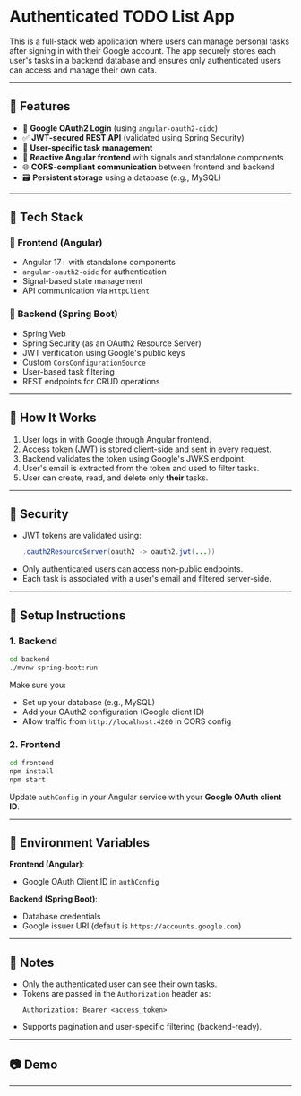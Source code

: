 # Authenticated TODO List App

This is a full-stack web application where users can manage personal tasks after signing in with their Google account. The app securely stores each user's tasks in a backend database and ensures only authenticated users can access and manage their own data.

---

## 🚀 Features

- 🔐 **Google OAuth2 Login** (using `angular-oauth2-oidc`)
- ✅ **JWT-secured REST API** (validated using Spring Security)
- 🧾 **User-specific task management**
- 🧠 **Reactive Angular frontend** with signals and standalone components
- 🌐 **CORS-compliant communication** between frontend and backend
- 🗃️ **Persistent storage** using a database (e.g., MySQL)

---

## 🧱 Tech Stack

### 🔧 Frontend (Angular)
- Angular 17+ with standalone components
- `angular-oauth2-oidc` for authentication
- Signal-based state management
- API communication via `HttpClient`

### 🔧 Backend (Spring Boot)
- Spring Web
- Spring Security (as an OAuth2 Resource Server)
- JWT verification using Google's public keys
- Custom `CorsConfigurationSource`
- User-based task filtering
- REST endpoints for CRUD operations

---

## 🧪 How It Works

1. User logs in with Google through Angular frontend.
2. Access token (JWT) is stored client-side and sent in every request.
3. Backend validates the token using Google's JWKS endpoint.
4. User's email is extracted from the token and used to filter tasks.
5. User can create, read, and delete only **their** tasks.

---

## 🔐 Security

- JWT tokens are validated using:
  ```java
  .oauth2ResourceServer(oauth2 -> oauth2.jwt(...))
  ```
- Only authenticated users can access non-public endpoints.
- Each task is associated with a user's email and filtered server-side.

---

## 🧳 Setup Instructions

### 1. Backend

```bash
cd backend
./mvnw spring-boot:run
```

Make sure you:
- Set up your database (e.g., MySQL)
- Add your OAuth2 configuration (Google client ID)
- Allow traffic from `http://localhost:4200` in CORS config

### 2. Frontend

```bash
cd frontend
npm install
npm start
```

Update `authConfig` in your Angular service with your **Google OAuth client ID**.

---

## 🧩 Environment Variables

**Frontend (Angular)**:
- Google OAuth Client ID in `authConfig`

**Backend (Spring Boot)**:
- Database credentials
- Google issuer URI (default is `https://accounts.google.com`)

---

## 📌 Notes

- Only the authenticated user can see their own tasks.
- Tokens are passed in the `Authorization` header as:
  ```
  Authorization: Bearer <access_token>
  ```
- Supports pagination and user-specific filtering (backend-ready).

---

## 📷 Demo



---
